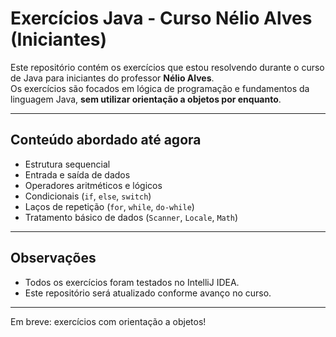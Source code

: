 

#  Exercícios Java - Curso Nélio Alves (Iniciantes)

Este repositório contém os exercícios que estou resolvendo durante o curso de Java para iniciantes do professor **Nélio Alves**.  
Os exercícios são focados em lógica de programação e fundamentos da linguagem Java, **sem utilizar orientação a objetos por enquanto**.

---

##  Conteúdo abordado até agora

- Estrutura sequencial  
- Entrada e saída de dados  
- Operadores aritméticos e lógicos  
- Condicionais (`if`, `else`, `switch`)  
- Laços de repetição (`for`, `while`, `do-while`)  
- Tratamento básico de dados (`Scanner`, `Locale`, `Math`)  

---

##  Observações

- Todos os exercícios foram testados no IntelliJ IDEA.  
- Este repositório será atualizado conforme avanço no curso.

---

 Em breve: exercícios com orientação a objetos!
